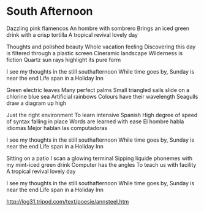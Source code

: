 # South Afternoon

Dazzling pink flamencos
An hombre with sombrero
Brings an iced green drink with a crisp tortilla
A tropical revival lovely day

Thoughts and polished beauty
Whole vacation feeling
Discovering this day is filtered through a plastic screen
Cineramic landscape
Wilderness is fiction
Quartz sun rays highlight its pure form

I see my thoughts in the still southafternoon
While time goes by, Sunday is near the end
Life span in a Holiday Inn

Green electric leaves
Many perfect palms
Small triangled sails slide on a chlorine blue sea
Artificial rainbows
Colours have their wavelength
Seagulls draw a diagram up high

Just the right environment
To learn intensive Spanish
High degree of speed of syntax falling in place
Words are learned with ease
El hombre habla idiomas
Mejor hablan las computadoras

I see my thoughts in the still southafternoon
While time goes by, Sunday is near the end
Life span in a Holiday Inn

Sitting on a patio
I scan a glowing terminal
Sipping liquide phonemes with my mint-iced green drink
Computer has the angles
To teach us with facility
A tropical revival lovely day

I see my thoughts in the still southafternoon
While time goes by, Sunday is near the end
Life span in a Holiday Inn

http://log31.tripod.com/text/poesie/annsteel.htm